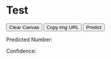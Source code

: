 # Test

<canvas id="canvas"></canvas>
<p>
  <button type="button" id="clear-button">Clear Canvas</button>
  <button type="button" id="imgulr-button">Copy img URL</button>
  <button type="button" id="predict-button">Predict</button>
</p>
<p>Predicted Number: <span id="predicted-number"></span></p>
<p>Confidence: <span id="confidence"></span></p>
<script src="https://cdn.jsdelivr.net/npm/@tensorflow/tfjs@2.0.0/dist/tf.min.js"></script>
<script>
  window.addEventListener("load", () => {
    const canvas = document.querySelector("#canvas");
    const context = canvas.getContext("2d");
    const clearButton = document.querySelector("#clear-button");
    const urlButton = document.querySelector("#imgulr-button");
    
    const model = await tf.loadLayersModel("model/model.json");

    canvas.height = 300;
    canvas.width = 300;

    context.fillStyle = "black";
    context.fillRect(0, 0, canvas.width, canvas.height);

    //variables
    let painting = false;

    function startPosition(e){
      painting = true;
      draw(e);
    }

    function finishPosition(){
      painting = false;
      context.beginPath();
    }
    
    function getMousePos(canvas, e) {
      var rect = canvas.getBoundingClientRect();
      return {
        x: e.clientX - rect.left,
        y: e.clientY - rect.top
      };
    }

    function draw(e){
      if (!painting) return;
      context.lineWidth = 20;
      context.lineCap = "round";
      context.strokeStyle = "white";
      
      var pos = getMousePos(canvas, e)

      context.lineTo(pos.x, pos.y);
      context.stroke();
    }

    function clearCanvas(){
      context.fillStyle = "black";
      context.fillRect(0, 0, canvas.width, canvas.height);
    }

    function copyURL(){
      var pngURL = canvas.toDataURL();
      var inputc = document.body.appendChild(document.createElement("input"));
      inputc.value = pngURL;
      inputc.focus();
      inputc.select();
      document.execCommand('copy');
      inputc.parentNode.removeChild(inputc);
    }

    //Event listeners
    canvas.addEventListener("mousedown", startPosition);
    canvas.addEventListener("mouseup", finishPosition);
    canvas.addEventListener("mousemove", draw);
    clearButton.addEventListener("click", clearCanvas);
    urlButton.addEventListener("click", copyURL);
  });
</script>
